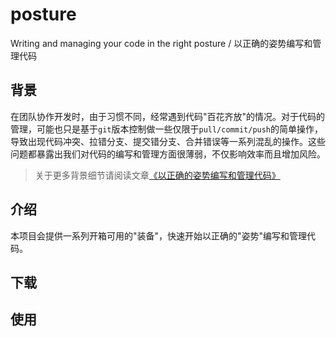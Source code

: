 # posture
Writing and managing your code in the right posture / 以正确的姿势编写和管理代码

## 背景
在团队协作开发时，由于习惯不同，经常遇到代码"百花齐放"的情况。对于代码的管理，可能也只是基于```git```版本控制做一些仅限于```pull/commit/push```的简单操作，导致出现代码冲突、拉错分支、提交错分支、合并错误等一系列混乱的操作。这些问题都暴露出我们对代码的编写和管理方面很薄弱，不仅影响效率而且增加风险。

> 关于更多背景细节请阅读文章[《以正确的姿势编写和管理代码》](https://github.com/WGrape/Blog/issues/260)

## 介绍
本项目会提供一系列开箱可用的"装备"，快速开始以正确的"姿势"编写和管理代码。

## 下载

## 使用

